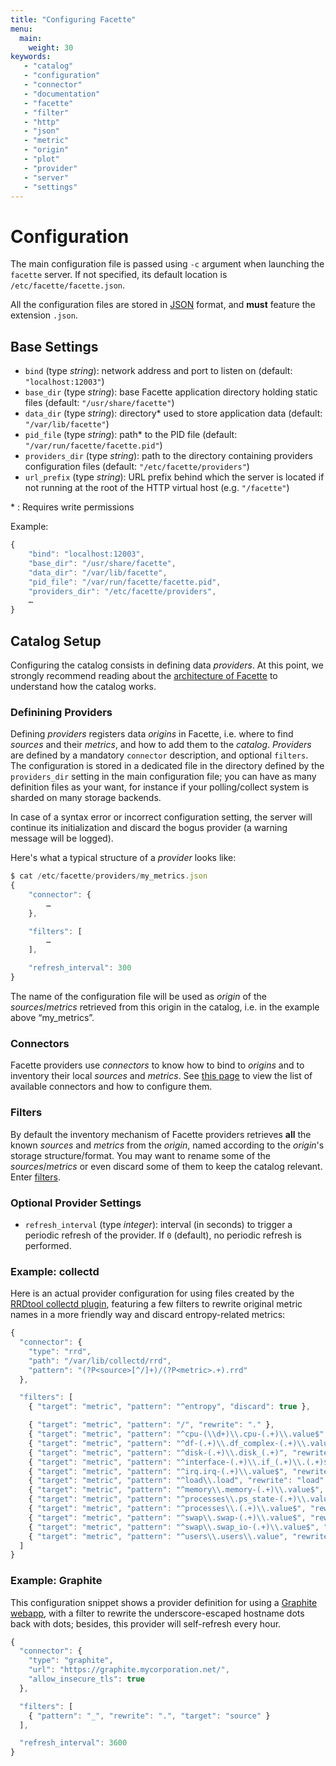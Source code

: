 ```yaml
---
title: "Configuring Facette"
menu:
  main:
    weight: 30
keywords:
   - "catalog"
   - "configuration"
   - "connector"
   - "documentation"
   - "facette"
   - "filter"
   - "http"
   - "json"
   - "metric"
   - "origin"
   - "plot"
   - "provider"
   - "server"
   - "settings"
---
```


# Configuration

The main configuration file is passed using `-c` argument when launching the `facette` server. If not specified, its
default location is `/etc/facette/facette.json`.

<span class="fa fa-info-warning"></span> All the configuration files are stored in [JSON][0] format, and **must**
feature the extension `.json`.

## Base Settings

 * `bind` (type _string_): network address and port to listen on (default: `"localhost:12003"`)
 * `base_dir` (type _string_): base Facette application directory holding static files (default: `"/usr/share/facette"`)
 * `data_dir` (type _string_): directory* used to store application data (default: `"/var/lib/facette"`)
 * `pid_file` (type _string_): path* to the PID file (default: `"/var/run/facette/facette.pid"`)
 * `providers_dir` (type _string_): path to the directory containing providers configuration files
   (default: `"/etc/facette/providers"`)
 * `url_prefix` (type _string_): URL prefix behind which the server is located if not running at the root of the HTTP
   virtual host (e.g. `"/facette"`)

<span class="fa fa-warning"></span> * : Requires write permissions

Example:

```javascript
{
    "bind": "localhost:12003",
    "base_dir": "/usr/share/facette",
    "data_dir": "/var/lib/facette",
    "pid_file": "/var/run/facette/facette.pid",
    "providers_dir": "/etc/facette/providers",
    …
}
```

## Catalog Setup

Configuring the catalog consists in defining data *providers*. At this point, we strongly recommend reading about the
[architecture of Facette][3] to understand how the catalog works.

### Definining Providers

Defining *providers* registers data *origins* in Facette, i.e. where to find *sources* and their *metrics*, and how
to add them to the *catalog*. *Providers* are defined by a mandatory `connector` description, and optional `filters`.
The configuration is stored in a dedicated file in the directory defined by the `providers_dir` setting in the main
configuration file; you can have as many definition files as your want, for instance if your polling/collect system is
sharded on many storage backends.

<span class="fa fa-warning"></span> In case of a syntax error or incorrect configuration setting, the server will
continue its initialization and discard the bogus provider (a warning message will be logged).

Here's what a typical structure of a *provider* looks like:

```javascript
$ cat /etc/facette/providers/my_metrics.json
{
	"connector": {
		…
	},

	"filters": [
		…
	],

	"refresh_interval": 300
}

```
<span class="fa fa-info-circle"></span> The name of the configuration file will be used as *origin* of the
*sources*/*metrics* retrieved from this origin in the catalog, i.e. in the example above “my_metrics”.

### Connectors

Facette providers use *connectors* to know how to bind to *origins* and to inventory their local *sources* and
*metrics*. See [this page][1] to view the list of available connectors and how to configure them.

### Filters

By default the inventory mechanism of Facette providers retrieves **all** the known *sources* and *metrics* from the
*origin*, named according to the *origin*'s storage structure/format. You may want to rename some of the
*sources*/*metrics* or even discard some of them to keep the catalog relevant. Enter [filters][2].

### Optional Provider Settings

 * `refresh_interval` (type _integer_): interval (in seconds) to trigger a periodic refresh of the provider. If `0`
(default), no periodic refresh is performed.

### Example: collectd

Here is an actual provider configuration for using files created by the [RRDtool collectd plugin][4], featuring a few
filters to rewrite original metric names in a more friendly way and discard entropy-related metrics:

```javascript
{
  "connector": {
    "type": "rrd",
    "path": "/var/lib/collectd/rrd",
    "pattern": "(?P<source>[^/]+)/(?P<metric>.+).rrd"
  },

  "filters": [
    { "target": "metric", "pattern": "^entropy", "discard": true },

    { "target": "metric", "pattern": "/", "rewrite": "." },
    { "target": "metric", "pattern": "^cpu-(\\d+)\\.cpu-(.+)\\.value$", "rewrite": "cpu.$1.$2" },
    { "target": "metric", "pattern": "^df-(.+)\\.df_complex-(.+)\\.value", "rewrite": "df.$1.$2" },
    { "target": "metric", "pattern": "^disk-(.+)\\.disk_(.+)", "rewrite": "disk.$1.$2" },
    { "target": "metric", "pattern": "^interface-(.+)\\.if_(.+)\\.(.+)$", "rewrite": "net.$1.$2.$3" },
    { "target": "metric", "pattern": "^irq.irq-(.+)\\.value$", "rewrite": "irq.$1" },
    { "target": "metric", "pattern": "^load\\.load", "rewrite": "load" },
    { "target": "metric", "pattern": "^memory\\.memory-(.+)\\.value$", "rewrite": "memory.$1" },
    { "target": "metric", "pattern": "^processes\\.ps_state-(.+)\\.value$", "rewrite": "proc.state.$1" },
    { "target": "metric", "pattern": "^processes\\.(.+)\\.value$", "rewrite": "proc.$1" },
    { "target": "metric", "pattern": "^swap\\.swap-(.+)\\.value$", "rewrite": "swap.$1" },
    { "target": "metric", "pattern": "^swap\\.swap_io-(.+)\\.value$", "rewrite": "swap.io.$1" },
    { "target": "metric", "pattern": "^users\\.users\\.value", "rewrite": "users.count" }
  ]
}
```

### Example: Graphite

This configuration snippet shows a provider definition for using a [Graphite webapp][5], with a filter to rewrite the
underscore-escaped hostname dots back with dots; besides, this provider will self-refresh every hour.

```javascript
{
  "connector": {
    "type": "graphite",
    "url": "https://graphite.mycorporation.net/",
    "allow_insecure_tls": true
  },

  "filters": [
    { "pattern": "_", "rewrite": ".", "target": "source" }
  ],

  "refresh_interval": 3600
}
```

[0]: http://www.ietf.org/rfc/rfc4627.txt
[1]: /configuration/connectors/
[2]: /configuration/filters/
[3]: /architecture/
[4]: http://collectd.org/documentation/manpages/collectd.conf.5.shtml#plugin_rrdtool
[5]: http://graphite.readthedocs.org/
